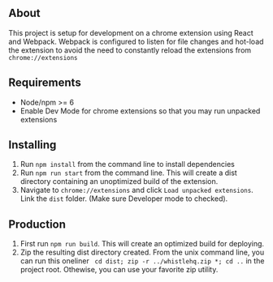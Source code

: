 ## About
This project is setup for development on a chrome extension using React and Webpack. Webpack is configured to listen for file changes and hot-load the extension to avoid the need to constantly reload the extensions from `chrome://extensions`

## Requirements
- Node/npm >= 6
- Enable Dev Mode for chrome extensions so that you may run unpacked extensions


## Installing
1. Run `npm install` from the command line to install dependencies
2. Run `npm run start` from the command line. This will create a dist directory containing an unoptimized build of the extension.
3. Navigate to `chrome://extensions` and click `Load unpacked extensions`. Link the `dist` folder. (Make sure Developer mode to checked).

## Production
1. First run `npm run build`. This will create an optimized build for deploying.
2. Zip the resulting dist directory created. From the unix command line, you can run this oneliner ` cd dist; zip -r ../whistlehq.zip *; cd ..` in the project root. Othewise, you can use your favorite zip utility.
